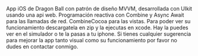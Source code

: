 App iOS de Dragon Ball con patrón de diseño MVVM, desarrollada con UIkit usando una api web. Programación reactiva con Combine y Async Await para las llamadas de red. CombineCocoa para las vistas. Para poder ver su funcionamiento descargatela en zip y la ejecutas en xcode. Hay la puedes ver en el simulador o te la pasas a tu iphone. Si tienes cualquier sugerencia para mejorar la app tanto visual como su funcionamiento por favor no dudes en contactar conmigo.
